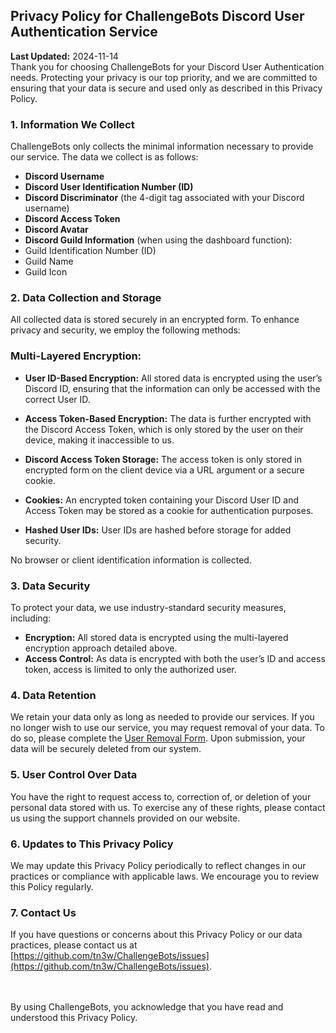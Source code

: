 ## Privacy Policy for ChallengeBots Discord User Authentication Service
**Last Updated:** 2024-11-14
<br>Thank you for choosing ChallengeBots for your Discord User Authentication needs. Protecting your privacy is our top priority, and we are committed to ensuring that your data is secure and used only as described in this Privacy Policy. 

### 1. Information We Collect
ChallengeBots only collects the minimal information necessary to provide our service. The data we collect is as follows:

- **Discord Username**
- **Discord User Identification Number (ID)**
- **Discord Discriminator** (the 4-digit tag associated with your Discord username)
- **Discord Access Token**
- **Discord Avatar**
- **Discord Guild Information** (when using the dashboard function):
- Guild Identification Number (ID)
- Guild Name
- Guild Icon

### 2. Data Collection and Storage
All collected data is stored securely in an encrypted form. To enhance privacy and security, we employ the following methods:

### Multi-Layered Encryption:
- **User ID-Based Encryption:** All stored data is encrypted using the user’s Discord ID, ensuring that the information can only be accessed with the correct User ID.
- **Access Token-Based Encryption:** The data is further encrypted with the Discord Access Token, which is only stored by the user on their device, making it inaccessible to us.

- **Discord Access Token Storage:** The access token is only stored in encrypted form on the client device via a URL argument or a secure cookie.
- **Cookies:** An encrypted token containing your Discord User ID and Access Token may be stored as a cookie for authentication purposes.
- **Hashed User IDs:** User IDs are hashed before storage for added security.

No browser or client identification information is collected.

### 3. Data Security
To protect your data, we use industry-standard security measures, including:

- **Encryption:** All stored data is encrypted using the multi-layered encryption approach detailed above.
- **Access Control:** As data is encrypted with both the user’s ID and access token, access is limited to only the authorized user.

### 4. Data Retention
We retain your data only as long as needed to provide our services. If you no longer wish to use our service, you may request removal of your data. To do so, please complete the [User Removal Form](https://challengebots.tn3w.dev/removal). Upon submission, your data will be securely deleted from our system.

###  5. User Control Over Data
You have the right to request access to, correction of, or deletion of your personal data stored with us. To exercise any of these rights, please contact us using the support channels provided on our website.

### 6. Updates to This Privacy Policy
We may update this Privacy Policy periodically to reflect changes in our practices or compliance with applicable laws. We encourage you to review this Policy regularly.

### 7. Contact Us
If you have questions or concerns about this Privacy Policy or our data practices, please contact us at [https://github.com/tn3w/ChallengeBots/issues](https://github.com/tn3w/ChallengeBots/issues).

<br><br>By using ChallengeBots, you acknowledge that you have read and understood this Privacy Policy.